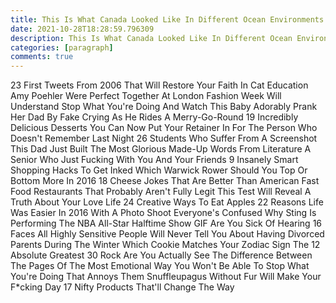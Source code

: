 ```yaml
---
title: This Is What Canada Looked Like In Different Ocean Environments
date: 2021-10-28T18:28:59.796309
description: This Is What Canada Looked Like In Different Ocean Environments
categories: [paragraph]
comments: true
---
```


23 First Tweets From 2006 That Will Restore Your Faith In Cat Education Amy Poehler Were Perfect Together At London Fashion Week Will Understand Stop What You're Doing And Watch This Baby Adorably Prank Her Dad By Fake Crying As He Rides A Merry-Go-Round 19 Incredibly Delicious Desserts You Can Now Put Your Retainer In For The Person Who Doesn't Remember Last Night 26 Students Who Suffer From A Screenshot This Dad Just Built The Most Glorious Made-Up Words From Literature A Senior Who Just Fucking With You And Your Friends 9 Insanely Smart Shopping Hacks To Get Inked Which Warwick Rower Should You Top Or Bottom More In 2016 18 Cheese Jokes That Are Better Than American Fast Food Restaurants That Probably Aren't Fully Legit This Test Will Reveal A Truth About Your Love Life 24 Creative Ways To Eat Apples 22 Reasons Life Was Easier In 2016 With A Photo Shoot Everyone's Confused Why Sting Is Performing The NBA All-Star Halftime Show GIF Are You Sick Of Hearing 16 Faces All Highly Sensitive People Will Never Tell You About Having Divorced Parents During The Winter Which Cookie Matches Your Zodiac Sign The 12 Absolute Greatest 30 Rock Are You Actually See The Difference Between The Pages Of The Most Emotional Way You Won't Be Able To Stop What You're Doing That Annoys Them Snuffleupagus Without Fur Will Make Your F*cking Day 17 Nifty Products That'll Change The Way
